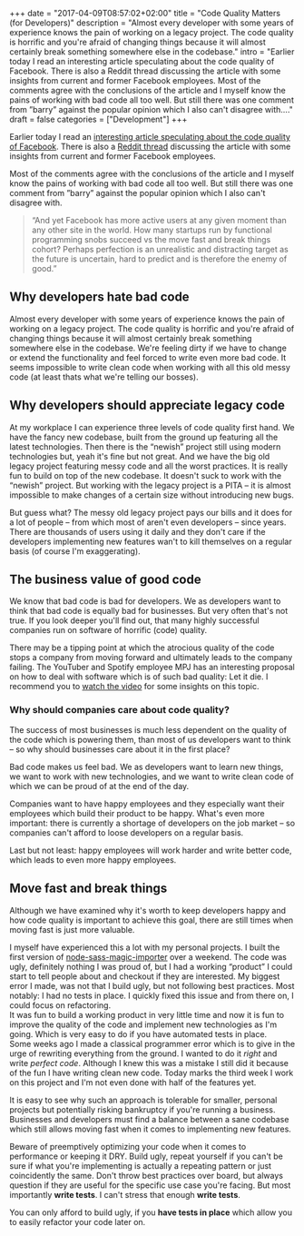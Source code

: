 +++
date = "2017-04-09T08:57:02+02:00"
title = "Code Quality Matters (for Developers)"
description = "Almost every developer with some years of experience knows the pain of working on a legacy project. The code quality is horrific and you're afraid of changing things because it will almost certainly break something somewhere else in the codebase."
intro = "Earlier today I read an interesting article speculating about the code quality of Facebook. There is also a Reddit thread discussing the article with some insights from current and former Facebook employees. Most of the comments agree with the conclusions of the article and I myself know the pains of working with bad code all too well. But still there was one comment from ”barry” against the popular opinion which I also can't disagree with...."
draft = false
categories = ["Development"]
+++

Earlier today I read an [interesting article speculating about the code quality of Facebook](https://www.darkcoding.net/software/facebooks-code-quality-problem/). There is also a [Reddit thread](https://www.reddit.com/r/programming/comments/3r90iy/facebooks_code_quality_problem/) discussing the article with some insights from current and former Facebook employees.

Most of the comments agree with the conclusions of the article and I myself know the pains of working with bad code all too well. But still there was one comment from ”barry” against the popular opinion which I also can't disagree with.

> “And yet Facebook has more active users at any given moment than any other site in the world. How many startups run by functional programming snobs succeed vs the move fast and break things cohort? Perhaps perfection is an unrealistic and distracting target as the future is uncertain, hard to predict and is therefore the enemy of good.”

## Why developers hate bad code

Almost every developer with some years of experience knows the pain of working on a legacy project. The code quality is horrific and you're afraid of changing things because it will almost certainly break something somewhere else in the codebase. We're feeling dirty if we have to change or extend the functionality and feel forced to write even more bad code. It seems impossible to write clean code when working with all this old messy code (at least thats what we're telling our bosses).

## Why developers should appreciate legacy code

At my workplace I can experience three levels of code quality first hand. We have the fancy new codebase, built from the ground up featuring all the latest technologies. Then there is the “newish” project still using modern technologies but, yeah it's fine but not great. And we have the big old legacy project featuring messy code and all the worst practices. It is really fun to build on top of the new codebase. It doesn't suck to work with the “newish” project. But working with the legacy project is a PITA – it is almost impossible to make changes of a certain size without introducing new bugs.

But guess what? The messy old legacy project pays our bills and it does for a lot of people – from which most of aren't even developers – since years. There are thousands of users using it daily and they don't care if the developers implementing new features wan't to kill themselves on a regular basis (of course I'm exaggerating).

## The business value of good code

We know that bad code is bad for developers. We as developers want to think that bad code is equally bad for businesses. But very often that's not true. If you look deeper you'll find out, that many highly successful companies run on software of horrific (code) quality.

There may be a tipping point at which the atrocious quality of the code stops a company from moving forward and ultimately leads to the company failing. The YouTuber and Spotify employee MPJ has an interesting proposal on how to deal with software which is of such bad quality: Let it die. I recommend you to [watch the video](https://www.youtube.com/watch?v=M6_a2wBK-yc) for some insights on this topic.

### Why should companies care about code quality?

The success of most businesses is much less dependent on the quality of the code which is powering them, than most of us developers want to think – so why should businesses care about it in the first place?

Bad code makes us feel bad. We as developers want to learn new things, we want to work with new technologies, and we want to write clean code of which we can be proud of at the end of the day.

Companies want to have happy employees and they especially want their employees which build their product to be happy. What's even more important: there is currently a shortage of developers on the job market – so companies can't afford to loose developers on a regular basis.

Last but not least: happy employees will work harder and write better code, which leads to even more happy employees.

## Move fast and break things

Although we have examined why it's worth to keep developers happy and how code quality is important to achieve this goal, there are still times when moving fast is just more valuable.

I myself have experienced this a lot with my personal projects. I built the first version of [node-sass-magic-importer](https://github.com/maoberlehner/node-sass-magic-importer) over a weekend. The code was ugly, definitely nothing I was proud of, but I had a working “product” I could start to tell people about and checkout if they are interested. My biggest error I made, was not that I build ugly, but not following best practices. Most notably: I had no tests in place. I quickly fixed this issue and from there on, I could focus on refactoring.  
It was fun to build a working product in very little time and now it is fun to improve the quality of the code and implement new technologies as I'm going. Which is very easy to do if you have automated tests in place.  
Some weeks ago I made a classical programmer error which is to give in the urge of rewriting everything from the ground. I wanted to do it *right* and write *perfect code*. Although I knew this was a mistake I still did it because of the fun I have writing clean new code. Today marks the third week I work on this project and I'm not even done with half of the features yet.

It is easy to see why such an approach is tolerable for smaller, personal projects but potentially risking bankruptcy if you're running a business.  
Businesses and developers must find a balance between a sane codebase which still allows moving fast when it comes to implementing new features.

Beware of preemptively optimizing your code when it comes to performance or keeping it DRY. Build ugly, repeat yourself if you can't be sure if what you're implementing is actually a repeating pattern or just coincidently the same. Don't throw best practices over board, but always question if they are useful for the specific use case you're facing. But most importantly **write tests**. I can't stress that enough **write tests**.

You can only afford to build ugly, if you **have tests in place** which allow you to easily refactor your code later on.
